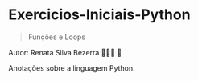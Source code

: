 # Exercicios-Iniciais-Python
 >Funções e Loops

 Autor: Renata Silva Bezerra 👩🏻‍💻 🐍

 Anotações sobre a linguagem Python.

 


